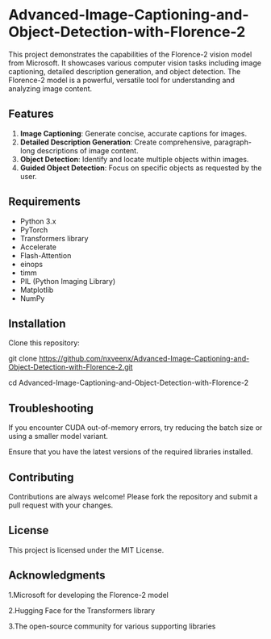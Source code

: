 # Advanced-Image-Captioning-and-Object-Detection-with-Florence-2

This project demonstrates the capabilities of the Florence-2 vision model from Microsoft. It showcases various computer vision tasks including image captioning, detailed description generation, and object detection. The Florence-2 model is a powerful, versatile tool for understanding and analyzing image content.

## Features

1. **Image Captioning**: Generate concise, accurate captions for images.
2. **Detailed Description Generation**: Create comprehensive, paragraph-long descriptions of image content.
3. **Object Detection**: Identify and locate multiple objects within images.
4. **Guided Object Detection**: Focus on specific objects as requested by the user.
## Requirements
- Python 3.x
- PyTorch
- Transformers library
- Accelerate
- Flash-Attention
- einops
- timm
- PIL (Python Imaging Library)
- Matplotlib
- NumPy

  
## Installation

Clone this repository:

git clone https://github.com/nxveenx/Advanced-Image-Captioning-and-Object-Detection-with-Florence-2.git

cd Advanced-Image-Captioning-and-Object-Detection-with-Florence-2

    
## Troubleshooting

If you encounter CUDA out-of-memory errors, try reducing the batch size or using a smaller model variant.

Ensure that you have the latest versions of the required libraries installed.


## Contributing

Contributions are always welcome!
Please fork the repository and submit a pull request with your changes.



## License

This project is licensed under the MIT License.



## Acknowledgments

1.Microsoft for developing the Florence-2 model

2.Hugging Face for the Transformers library

3.The open-source community for various supporting libraries
